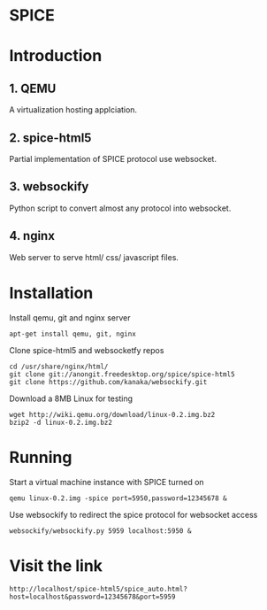 
SPICE
===================================

# Introduction
## 1. QEMU 
A virtualization hosting applciation.

## 2. spice-html5
Partial implementation of SPICE protocol use websocket.
## 3. websockify
Python script to convert almost any protocol into websocket.

## 4. nginx
Web server to serve html/ css/ javascript files.

# Installation
Install qemu, git and nginx server

```
apt-get install qemu, git, nginx
```
Clone spice-html5 and websocketfy repos

```
cd /usr/share/nginx/html/
git clone git://anongit.freedesktop.org/spice/spice-html5
git clone https://github.com/kanaka/websockify.git
```
Download a 8MB Linux for testing

```
wget http://wiki.qemu.org/download/linux-0.2.img.bz2
bzip2 -d linux-0.2.img.bz2
```
# Running 

Start a virtual machine instance with SPICE turned on

```
qemu linux-0.2.img -spice port=5950,password=12345678 &
```

Use websockify to redirect the spice protocol for websocket access

```
websockify/websockify.py 5959 localhost:5950 &
```

# Visit the link

```
http://localhost/spice-html5/spice_auto.html?host=localhost&password=12345678&port=5959
```
